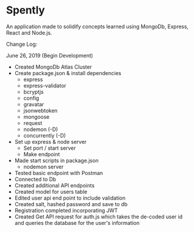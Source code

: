 # Spently
An application made to solidify concepts learned using MongoDb, Express, React and Node.js. 

Change Log:

June 26, 2019 (Begin Development)
- Created MongoDb Atlas Cluster
- Create package.json & install dependencies
    - express
    - express-validator
    - bcryptjs
    - config
    - gravatar
    - jsonwebtoken
    - mongoose
    - request
    - nodemon (-D)
    - concurrently (-D)
- Set up express & node server
    - Set port / start server
    - Make endpoint
- Made start scripts in package.json
    - nodemon server
- Tested basic endpoint with Postman
- Connected to Db
- Created additional API endpoints
- Created model for users table
- Edited user api end point to include validation
- Created salt, hashed password and save to db
- Registration completed incorporating JWT
- Created Get API request for auth.js which takes the de-coded user id and queries the database for the user's information